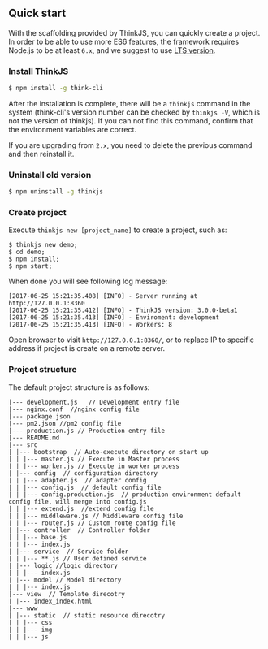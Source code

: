 ## Quick start

With the scaffolding provided by ThinkJS, you can quickly create a project. In order to be able to use more ES6 features, the framework requires Node.js to be at least `6.x`, and we suggest to use [LTS version](https://nodejs.org/en/download/).

### Install ThinkJS


```sh
$ npm install -g think-cli
```

After the installation is complete, there will be a `thinkjs` command in the system (think-cli's version number can be checked by `thinkjs -V`, which is not the version of thinkjs). If you can not find this command, confirm that the environment variables are correct.

If you are upgrading from `2.x`, you need to delete the previous command and then reinstall it.

### Uninstall old version

```sh
$ npm uninstall -g thinkjs
```

### Create project

Execute `thinkjs new [project_name]` to create a project, such as:

```
$ thinkjs new demo;
$ cd demo;
$ npm install; 
$ npm start; 
```

When done you will see following log message:

```
[2017-06-25 15:21:35.408] [INFO] - Server running at http://127.0.0.1:8360
[2017-06-25 15:21:35.412] [INFO] - ThinkJS version: 3.0.0-beta1
[2017-06-25 15:21:35.413] [INFO] - Enviroment: development
[2017-06-25 15:21:35.413] [INFO] - Workers: 8
```

Open browser to visit `http://127.0.0.1:8360/`, or to replace IP to specific address if project is create on a remote server.


### Project structure

The default project structure is as follows:

```text
|--- development.js   // Development entry file
|--- nginx.conf  //nginx config file
|--- package.json
|--- pm2.json //pm2 config file
|--- production.js // Production entry file
|--- README.md
|--- src
| |--- bootstrap  // Auto-execute directory on start up
| | |--- master.js // Execute in Master process 
| | |--- worker.js // Execute in worker process
| |--- config  // configuration directory
| | |--- adapter.js  // adapter config
| | |--- config.js  // default config file
| | |--- config.production.js  // production environment default config file, will merge into config.js
| | |--- extend.js  //extend config file
| | |--- middleware.js // Middleware config file
| | |--- router.js // Custom route config file 
| |--- controller  // Controller folder
| | |--- base.js
| | |--- index.js
| |--- service  // Service folder
| | |--- **.js // User defined service
| |--- logic //logic directory
| | |--- index.js
| |--- model // Model directory
| | |--- index.js
|--- view  // Template direcotry
| |--- index_index.html
|--- www
| |--- static  // static resource direcotry
| | |--- css
| | |--- img
| | |--- js
```
